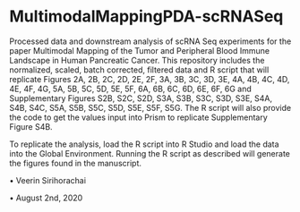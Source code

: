 # MultimodalMappingPDA-scRNASeq

Processed data and downstream analysis of scRNA Seq experiments for the paper Multimodal Mapping of the Tumor and Peripheral Blood Immune Landscape in Human Pancreatic Cancer. 
This repository includes the normalized, scaled, batch corrected, filtered data and R script that will replicate Figures 2A, 2B, 2C, 2D, 2E, 2F, 3A, 3B, 3C, 3D, 3E, 4A, 4B, 4C, 4D, 4E, 4F, 4G, 5A, 5B, 5C, 5D, 5E, 5F, 6A, 6B, 6C, 6D, 6E, 6F, 6G and Supplementary Figures S2B, S2C, S2D, S3A, S3B, S3C, S3D, S3E, S4A, S4B, S4C, S5A, S5B, S5C, S5D, S5E, S5F, S5G. The R script will also provide the code to get the values input into Prism to replicate Supplementary Figure S4B.

To replicate the analysis, load the R script into R Studio and load the data into the Global Environment. Running the R script as described will generate the figures found in the manuscript.  

• Veerin Sirihorachai 

• August 2nd, 2020
